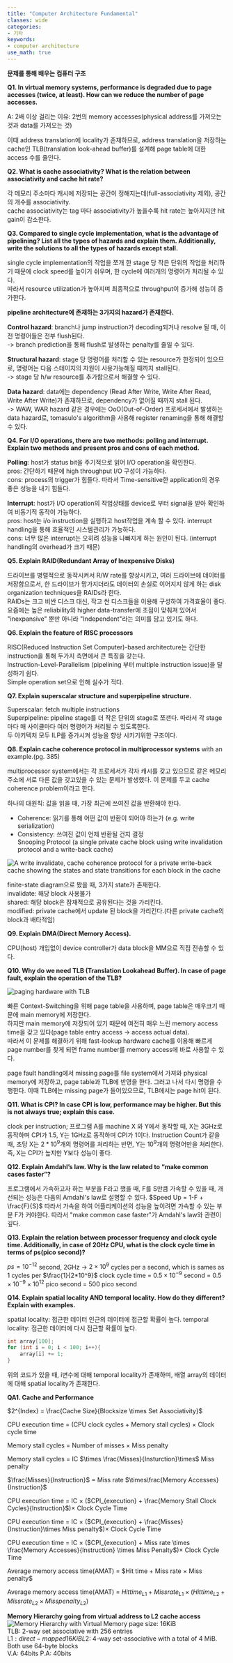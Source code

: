 ```yaml
---
title: "Computer Architecture Fundamental"
classes: wide
categories:
- 기타
keywords:
- computer architecture
use_math: true
---
```

**문제를 통해 배우는 컴퓨터 구조**
<!--more-->

**Q1. In virtual memory systems, performance is degraded due to page accesses (twice, at least). How can we reduce the number of page accesses.**  

A: 2배 이상 걸리는 이유: 2번의 memory accesses(physical address를 가져오는 것과 data를 가져오는 것)  

이때 address translation에 locality가 존재하므로, address translation을 저장하는 cache인 TLB(translation look-ahead buffer)를 설계해 page table에 대한 access 수를 줄인다.

**Q2. What is cache associativity? What is the relation between associativity and cache hit rate?** 

각 메모리 주소마다 캐시에 저장되는 공간이 정해지는데(full-associativity 제외), 공간의 개수를 associativity.   
cache associativity는 tag 마다 associativity가 높을수록 hit rate는 높아지지만 hit gain이 감소한다.  


**Q3. Compared to single cycle implementation, what is the advantage of pipelining? List all the types of hazards and explain them. Additionally, write the solutions to all the types of hazards except stall.**  

single cycle implementation의 작업을 쪼개 한 stage 당 작은 단위의 작업을 처리하기 때문에 clock speed를 높이기 쉬우며, 한 cycle에 여러개의 명령어가 처리될 수 있다.  
따라서 resource utilization가 높아지며 최종적으로 throughput이 증가해 성능이 증가한다.  

**pipeline architecture에 존재하는 3가지의 hazard가 존재한다.**  

**Control hazard**: branch나 jump instruction가 decoding되거나 resolve 될 때, 이전 명령어들은 전부 flush된다.  
-> branch prediction을 통해 flush로 발생하는 penalty를 줄일 수 있다.  

**Structural hazard**: stage 당 명령어를 처리할 수 있는 resource가 한정되어 있으므로, 명령어는 다음 스테이지의 자원이 사용가능해질 때까지 stall된다.  
-> stage 당 h/w resource를 추가함으로서 해결할 수 있다.  

**Data hazard**: data에는 dependency (Read After Write, Write After Read, Write After Write)가 존재하므로, dependency가 없어질 때까지 stall 된다.  
-> WAW, WAR hazard 같은 경우에는 OoO(Out-of-Order) 프로세서에서 발생하는 data hazard로, tomasulo's algorithm을 사용해 register renaming을 통해 해결할 수 있다.  

**Q4. For I/O operations, there are two methods: polling and interrupt. Explain two methods and present pros and cons of each method.**

**Polling**: host가 status bit을 주기적으로 읽어 I/O operation을 확인한다.  
    pros: 간단하기 때문에 high throughput I/O 구성이 가능하다.   
    cons: process의 trigger가 힘들다. 따라서 Time-sensitive한 application의 경우 좋은 성능을 내기 힘들다.  

**Interrupt**: host가 I/O operation의 작업상태를 device로 부터 signal을 받아 확인하여 비동기적 동작이 가능하다.  
    pros: host는 i/o instruction을 실행하고 host작업을 계속 할 수 있다. interrupt handling을 통해 효율적인 시스템관리가 가능하다.  
    cons: 너무 많은 interrupt는 오히려 성능을 나빠지게 하는 원인이 된다. (interrupt handling의 overhead가 크기 때문)  

**Q5. Explain RAID(Redundant Array of Inexpensive Disks)**

드라이브를 병렬적으로 동작시켜서 R/W rate를 향상시키고, 여러 드라이브에 데이터를 저장함으로서, 한 드라이브가 망가지더라도 데이터의 손실로 이어지지 않게 하는 disk organization techniques을 RAIDs라 한다.   
RAIDs는 크고 비싼 디스크 대신, 작고 싼 디스크들을 이용해 구성하여 가격효율이 좋다. 요즘에는 높은 reliability와 higher data-transfer에 초점이 맞춰져 있어서 "inexpansive" 뿐만 아니라 "Independent"라는 의미를 담고 있기도 하다.  

**Q6. Explain the feature of RISC processors**  

RISC(Reduced Instruction Set Computer)-based architecture는 간단한 instruction을 통해 두가지 측면에서 큰 특징을 갖는다.  
Instruction-Level-Parallelism (pipelining 부터 multiple instruction issue)을 달성하기 쉽다.  
Simple operation set으로 인해 실수가 적다.  

**Q7. Explain superscalar structure and superpipeline structure.**  

Superscalar: fetch multiple instructions  
Superpipeline: pipeline stage를 더 작은 단위의 stage로 쪼갠다. 따라서 각 stage마다 매 사이클마다 여러 명령어가 처리될 수 있도록한다.  
두 아키텍처 모두 ILP를 증가시켜 성능을 향상 시키기위한 구조이다.  

**Q8. Explain cache coherence protocol in multiprocessor systems**
with an example.(pg. 385)  

multiprocessor system에서는 각 프로세서가 각자 캐시를 갖고 있으므로 같은 메모리주소에 서로 다른 값을 갖고있을 수 있는 문제가 발생했다. 이 문제를 두고 cache coherence problem이라고 한다.  

하나의 대원칙: 값을 읽을 때, 가장 최근에 쓰여진 값을 반환해야 한다.

- Coherence: 읽기를 통해 어떤 값이 반환이 되어야 하는가 (e.g. write serialization)  
- Consistency: 쓰여진 값이 언제 반환될 건지 결정  
Snooping Protocol (a single private cache block using write invalidation protocol and a write-back cache)

![A write invalidate, cache coherence protocol for a private write-back cache showing the states and state transitions for each block in the cache](/assets/images/cache-coherence-snooping.png)

finite-state diagram으로 봤을 때, 3가지 state가 존재한다.  
invalidate: 해당 block 사용불가  
shared: 해당 block은 잠재적으로 공유된다는 것을 가리킨다.    
modified: private cache에서 update 된 block을 가리킨다.(다른 private cache의 block과 배타적임)  


**Q9. Explain DMA(Direct Memory Access).**  

CPU(host) 개입없이 device controller가 data block을 MM으로 직접 전송할 수 있다. 

**Q10. Why do we need TLB (Translation Lookahead Buffer). In case of page fault, explain the operation of the TLB?**  

![paging hardware with TLB](/assets/images/tlb.png)

빠른 Context-Switching을 위해 page table을 사용하며, page table은 매우크기 때문에 main memory에 저장한다.  
하지만 main memory에 저장되어 있기 때문에 여전히 매우 느린 memory access time을 갖고 있다(page table entry access -> access actual data).  
따라서 이 문제를 해결하기 위해 fast-lookup hardware cache를 이용해 빠르게 page number를 찾게 되면 frame number를 memory access에 바로 사용할 수 있다.  

page fault handling에서 missing page를 file system에서 가져와 physical memory에 저장하고, page table과 TLB에 반영을 한다. 
그러고 나서 다시 명령을 수행한다. 이때 TLB에는 missing page가 들어있으므로, TLB에서는 page hit이 된다.   

**Q11. What is CPI? In case CPI is low, performance may be higher. But this is not always true; explain this case.** 

clock per instruction; 프로그램 A를 machine X 와 Y에서 동작할 때, X는 3GHz로 동작하며 CPI가 1.5, Y는 1GHz로 동작하며 CPI가 1이다. Instruction Count가 같을 때, 초당 X는 $2*10^9$개의 명령어를 처리하는 반면, Y는 $10^9$개의 명령어만을 처리한다. 즉, X는 CPI가 높지만 Y보다 성능이 좋다. 


**Q12. Explain Amdahl’s law. Why is the law related to “make common cases faster”?**

프로그램에서 가속하고자 하는 부분을 F라고 했을 때, F를 S만큼 가속할 수 있을 때, 개선되는 성능은 다음의 Amdahl's law로 설명할 수 있다. 
$Speed Up = 1-F + \frac{F}{S}$
따라서 가속을 하여 어플리케이션의 성능을 높이려면 가속할 수 있는 부분 F가 커야한다. 따라서 "make common case faster"가 Amdahl's law와 관련이 깊다. 

**Q13. Explain the relation between processor frequency and clock cycle time. Additionally, in case of 2GHz CPU, what is the clock cycle time in terms of ps(pico second)?**

$ps = 10^{-12}$ second, 2GHz -> $2 \times 10^9$ cycles per a second, which is sames as 1 cycles per $\frac{1}{2*10^9}$ clock cycle time = $0.5 \times 10^{-9}$ second = $0.5 \times 10^{-9} \times 10^{12}$ pico second = $500$ pico second

**Q14. Explain spatial locality AND temporal locality. How do they different? Explain with examples.**

spatial locality: 접근한 데이터 인근의 데이터에 접근할 확률이 높다. 
temporal locality: 접근한 데이터에 다시 접근할 확률이 높다. 

```cpp
int array[100];
for (int i = 0; i < 100; i++){
    array[i] += 1;
}
```


위의 코드가 있을 때, i변수에 대해 temporal locality가 존재하며, 배열 array의 데이터에 대해 spatial locality가 존재한다. 

**QA1. Cache and Performance**

$2^{Index} = \frac{Cache Size}{Blocksize \times Set Associativity}$

CPU execution time = (CPU clock cycles + Memory stall cycles) $\times$ Clock cycle time  

Memory stall cycles = Number of misses $\times$ Miss penalty  

Memory stall cycles = IC $\times \frac{Misses}{Insturction}\times$ Miss penalty

$\frac{Misses}{Instruction}$ = Miss rate $\times\frac{Memory Accesses}{Instruction}$  

CPU execution time = IC $\times$ ($CPI_{execution} + \frac{Memory Stall Clock Cycles}{Instruction}$)$\times$ Clock Cycle Time

CPU execution time = IC $\times$ ($CPI_{execution} + \frac{Misses}{Instruction}\times Miss penalty$)$\times$ Clock Cycle Time

CPU execution time = IC $\times$ ($CPI_{execution} + Miss rate \times \frac{Memory Accesses}{Instruction} \times Miss Penalty$)$\times$ Clock Cycle Time

Average memory access time(AMAT) = $Hit time + Miss rate $\times$ Miss penalty$

Average memory access time(AMAT) = $Hit time_{L1} + Miss rate_{L1} \times (Hit time_{L2} + Miss rate_{L2} \times Miss penalty_{L2})$

**Memory  Hierarchy going from virtual address to L2 cache access**
![Memory Hierarchy with Virtual Memory](/assets/images/memory-hierarchy.png)
page size: 16KiB  
TLB: 2-way set associative with 256 entries  
L1$: direct-mapped 16KiB  
L2$: 4-way set-associative with a total of 4 MiB. Both use 64-byte blocks  
V.A: 64bits     P.A: 40bits